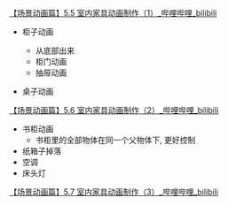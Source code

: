 
[【场景动画篇】5.5 室内家具动画制作（1）_哔哩哔哩_bilibili](https://www.bilibili.com/video/BV11H4y1P7RV?spm_id_from=333.788.player.switch&vd_source=ebf06d572d5366b5ef7bc5032fefb08d&p=36)


- 柜子动画
	- 从底部出来
	- 柜门动画
	- 抽屉动画
 
- 桌子动画

[【场景动画篇】5.6 室内家具动画制作（2）_哔哩哔哩_bilibili](https://www.bilibili.com/video/BV11H4y1P7RV?spm_id_from=333.788.player.switch&vd_source=ebf06d572d5366b5ef7bc5032fefb08d&p=37)

- 书柜动画
	- 书柜里的全部物体在同一个父物体下, 更好控制
- 纸箱子掉落
- 空调
- 床头灯

[【场景动画篇】5.7 室内家具动画制作（3）_哔哩哔哩_bilibili](https://www.bilibili.com/video/BV11H4y1P7RV?spm_id_from=333.788.player.switch&vd_source=ebf06d572d5366b5ef7bc5032fefb08d&p=38)


